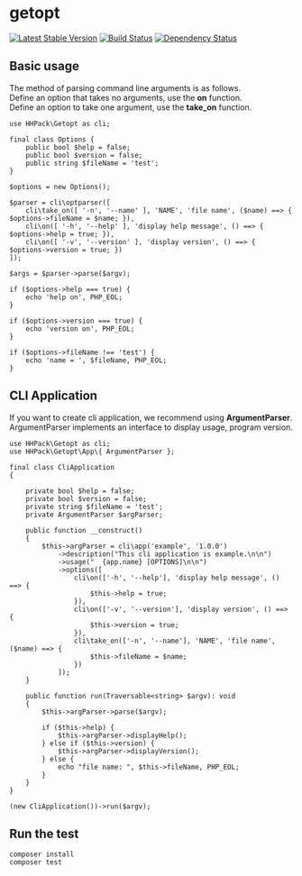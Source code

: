 # getopt

[![Latest Stable Version](https://poser.pugx.org/hhpack/getopt/v/stable)](https://packagist.org/packages/hhpack/getopt)
[![Build Status](https://travis-ci.org/hhpack/getopt.svg?branch=master)](https://travis-ci.org/hhpack/getopt)
[![Dependency Status](https://www.versioneye.com/user/projects/5684c257eb4f47003000042e/badge.svg?style=flat)](https://www.versioneye.com/user/projects/5684c257eb4f47003000042e)

## Basic usage

The method of parsing command line arguments is as follows.  
Define an option that takes no arguments, use the **on** function.  
Define an option to take one argument, use the **take_on** function.

```hack
use HHPack\Getopt as cli;

final class Options {
    public bool $help = false;
    public bool $version = false;
    public string $fileName = 'test';
}

$options = new Options();

$parser = cli\optparser([
    cli\take_on([ '-n', '--name' ], 'NAME', 'file name', ($name) ==> { $options->fileName = $name; }),
    cli\on([ '-h', '--help' ], 'display help message', () ==> { $options->help = true; }),
    cli\on([ '-v', '--version' ], 'display version', () ==> { $options->version = true; })
]);

$args = $parser->parse($argv);

if ($options->help === true) {
    echo 'help on', PHP_EOL;
}

if ($options->version === true) {
    echo 'version on', PHP_EOL;
}

if ($options->fileName !== 'test') {
    echo 'name = ', $fileName, PHP_EOL;
}
```

## CLI Application

If you want to create cli application, we recommend using **ArgumentParser**.  
ArgumentParser implements an interface to display usage, program version.

```hack
use HHPack\Getopt as cli;
use HHPack\Getopt\App\{ ArgumentParser };

final class CliApplication
{

    private bool $help = false;
    private bool $version = false;
    private string $fileName = 'test';
    private ArgumentParser $argParser;

    public function __construct()
    {
        $this->argParser = cli\app('example', '1.0.0')
            ->description("This cli application is example.\n\n")
            ->usage("  {app.name} [OPTIONS]\n\n")
            ->options([
                cli\on(['-h', '--help'], 'display help message', () ==> {
                    $this->help = true;
                }),
                cli\on(['-v', '--version'], 'display version', () ==> {
                    $this->version = true;
                }),
                cli\take_on(['-n', '--name'], 'NAME', 'file name', ($name) ==> {
                    $this->fileName = $name;
                })
            ]);
    }

    public function run(Traversable<string> $argv): void
    {
        $this->argParser->parse($argv);

        if ($this->help) {
            $this->argParser->displayHelp();
        } else if ($this->version) {
            $this->argParser->displayVersion();
        } else {
            echo "file name: ", $this->fileName, PHP_EOL;
        }
    }
}

(new CliApplication())->run($argv);
```

## Run the test

	composer install
	composer test
